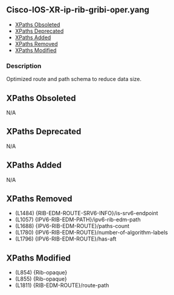 ## Cisco-IOS-XR-ip-rib-gribi-oper.yang

- [XPaths Obsoleted](#xpaths-obsoleted)
- [XPaths Deprecated](#xpaths-deprecated)
- [XPaths Added](#xpaths-added)
- [XPaths Removed](#xpaths-removed)
- [XPaths Modified](#xpaths-modified)

### Description

Optimized route and path schema to reduce data size.

## XPaths Obsoleted

N/A

## XPaths Deprecated

N/A

## XPaths Added

N/A

## XPaths Removed

- (L1484)	{RIB-EDM-ROUTE-SRV6-INFO}/is-srv6-endpoint
- (L1057)	{IPV6-RIB-EDM-PATH}/ipv6-rib-edm-path
- (L1688)	{IPV6-RIB-EDM-ROUTE}/paths-count
- (L1780)	{IPV6-RIB-EDM-ROUTE}/number-of-algorithm-labels
- (L1796)	{IPV6-RIB-EDM-ROUTE}/has-aft

## XPaths Modified

- (L854)	{Rib-opaque}
- (L855)	{Rib-opaque}
- (L1811)	{RIB-EDM-ROUTE}/route-path

